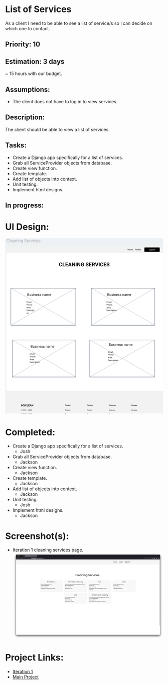 # List of Services
As a client  I need to be able to see a list of service/s so I can decide on which one to contact.

## Priority: 10

## Estimation: 3 days
~ 15 hours with our budget.

## Assumptions:
-  The client does not have to log in to view services.

## Description:
The client should be able to view a list of services.

## Tasks:
- Create a Django app specifically for a list of services.
- Grab all ServiceProvider objects from database.
- Create view function.
- Create template.
- Add list of objects into context.
- Unit testing.
- Implement html designs.

## In progress:


# UI Design:
![Wireframe - Cleaing services](../screenshots/iteration1_wireframe_services.png)

# Completed:
- Create a Django app specifically for a list of services.
    - Josh
- Grab all ServiceProvider objects from database.
    - Jackson
- Create view function.
    - Jackson
- Create template.
    - Jackson
- Add list of objects into context.
    - Jackson
- Unit testing.
    - Josh
- Implement html designs.
    - Jackson

# Screenshot(s):
- Iteration 1 cleaning services page.
![Cleaning services](../screenshots/iteration1_services.png)

# Project Links:
- [Iteration 1](../iteration_1.md)
- [Main Project](../../README.md)
